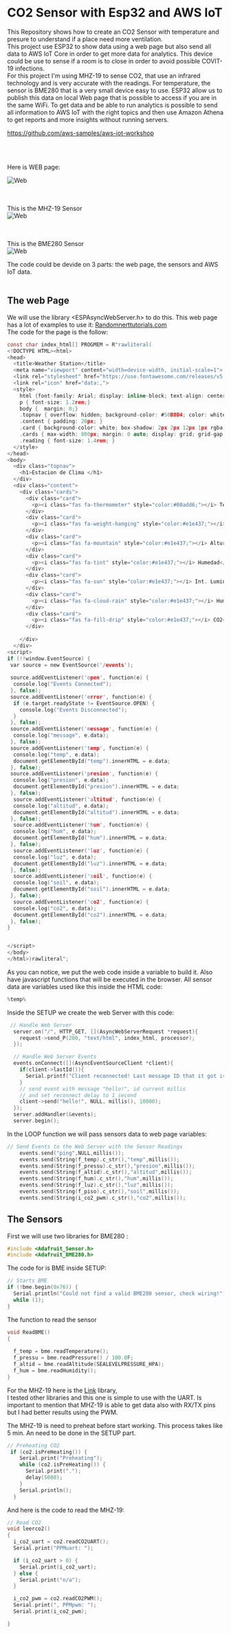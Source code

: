 # CO2 Sensor with Esp32 and AWS IoT

This Repository shows how to create an CO2 Sensor with temperature and presure to understand if a place need more ventilation. <br>
This project use ESP32 to show data using a web page but also send all data to AWS IoT Core in order to get more data for analytics. This device could be use to sense if a room is to close in order to avoid possible COVIT-19 infections.<br>
For this project I'm using MHZ-19 to sense CO2, that use an infrared technology and is very accurate with the readings. For temperature, the sensor is BME280 that is a very small device easy to use.
ESP32 allow us to publish this data on local Web page that is possible to access if you are in the same WiFi. To get data and be able to run analytics is possible to send all information to AWS IoT with the right topics and then use Amazon Athena to get reports and more insights without running servers.

https://github.com/aws-samples/aws-iot-workshop

<br><br>

Here is WEB page:

![Web](images/Web.png)

<br><br>
This is the MHZ-19 Sensor<br>
![Web](images/MHz19.jpeg)

<br><br>
This is the BME280 Sensor<br>
![Web](images/BME280.jpeg)
<br>

The code could be devide on 3 parts: the web page, the sensors and AWS IoT data.<br><br>

## The web Page
We will use the library <ESPAsyncWebServer.h> to do this. This web page has a lot of examples to use it: [Randomnerttutorials.com](https://randomnerdtutorials.com/esp32-web-server-with-bme280-mini-weather-station/)<br>
The code for the page is the follow:

```c
const char index_html[] PROGMEM = R"rawliteral(
<!DOCTYPE HTML><html>
<head>
  <title>Weather Station</title>
  <meta name="viewport" content="width=device-width, initial-scale=1">
  <link rel="stylesheet" href="https://use.fontawesome.com/releases/v5.7.2/css/all.css" integrity="sha384-fnmOCqbTlWIlj8LyTjo7mOUStjsKC4pOpQbqyi7RrhN7udi9RwhKkMHpvLbHG9Sr" crossorigin="anonymous">
  <link rel="icon" href="data:,">
  <style>
    html {font-family: Arial; display: inline-block; text-align: center;}
    p { font-size: 1.2rem;}
    body {  margin: 0;}
    .topnav { overflow: hidden; background-color: #50B8B4; color: white; font-size: 1rem; }
    .content { padding: 20px; }
    .card { background-color: white; box-shadow: 2px 2px 12px 1px rgba(140,140,140,.5); }
    .cards { max-width: 800px; margin: 0 auto; display: grid; grid-gap: 2rem; grid-template-columns: repeat(auto-fit, minmax(200px, 1fr)); }
    .reading { font-size: 1.4rem; }
  </style>
</head>
<body>
  <div class="topnav">
    <h1>Estacion de Clima </h1>  
  </div>
  <div class="content">
    <div class="cards">
      <div class="card">
        <p><i class="fas fa-thermometer" style="color:#00add6;"></i> Temperatura</p><p><span class="reading"><span id="temp">%temp%</span> &deg;C</span></p>
      </div>
      <div class="card">
        <p><i class="fas fa-weight-hanging" style="color:#e1e437;"></i> Presion</p><p><span class="reading"><span id="presion">%presion%</span> hPa</span></p>
      </div>
      <div class="card">
        <p><i class="fas fa-mountain" style="color:#e1e437;"></i> Altura</p><p><span class="reading"><span id="altitud">%f_pressu%</span> mts</span></p>
      </div>
      <div class="card">
        <p><i class="fas fa-tint" style="color:#e1e437;"></i> Humedad</p><p><span class="reading"><span id="hum">%hum%</span> </span></p>
      </div>
      <div class="card">
        <p><i class="fas fa-sun" style="color:#e1e437;"></i> Int. Luminosa</p><p><span class="reading"><span id="luz">%luz%</span> </span></p>
      </div>
      <div class="card">
        <p><i class="fas fa-cloud-rain" style="color:#e1e437;"></i> Humedad Suelo</p><p><span class="reading"><span id="soil">%soil%</span> </span></p>
      </div>
      <div class="card">
        <p><i class="fas fa-fill-drip" style="color:#e1e437;"></i> CO2</p><p><span class="reading"><span id="co2">%co2%</span> ppm</span></p>
      </div>
      
    </div>
  </div>
<script>
if (!!window.EventSource) {
 var source = new EventSource('/events');
 
 source.addEventListener('open', function(e) {
  console.log("Events Connected");
 }, false);
 source.addEventListener('error', function(e) {
  if (e.target.readyState != EventSource.OPEN) {
    console.log("Events Disconnected");
  }
 }, false);
 source.addEventListener('message', function(e) {
  console.log("message", e.data);
 }, false);
 source.addEventListener('temp', function(e) {
  console.log("temp", e.data);
  document.getElementById("temp").innerHTML = e.data;
 }, false);
 source.addEventListener('presion', function(e) {
  console.log("presion", e.data);
  document.getElementById("presion").innerHTML = e.data;
 }, false);
  source.addEventListener('altitud', function(e) {
  console.log("altitud", e.data);
  document.getElementById("altitud").innerHTML = e.data;
 }, false);
  source.addEventListener('hum', function(e) {
  console.log("hum", e.data);
  document.getElementById("hum").innerHTML = e.data;
 }, false);
  source.addEventListener('luz', function(e) {
  console.log("luz", e.data);
  document.getElementById("luz").innerHTML = e.data;
 }, false);
  source.addEventListener('soil', function(e) {
  console.log("soil", e.data);
  document.getElementById("soil").innerHTML = e.data;
 }, false);
  source.addEventListener('co2', function(e) {
  console.log("co2", e.data);
  document.getElementById("co2").innerHTML = e.data;
 }, false);
}


</script>
</body>
</html>)rawliteral";

```
As you can notice, we put the web code inside a variable to build it. Also have javascript functions that will be executed in the browser. All sensor data are variables used like this inside the HTML code:

```c
%temp%
```
Inside the SETUP we create the web Server with this code:

```c
 // Handle Web Server
  server.on("/", HTTP_GET, [](AsyncWebServerRequest *request){
    request->send_P(200, "text/html", index_html, processor);
  });

  // Handle Web Server Events
  events.onConnect([](AsyncEventSourceClient *client){
    if(client->lastId()){
      Serial.printf("Client reconnected! Last message ID that it got is: %u\n", client->lastId());
    }
    // send event with message "hello!", id current millis
    // and set reconnect delay to 1 second
    client->send("hello!", NULL, millis(), 10000);
  });
  server.addHandler(&events);
  server.begin();
```
In the LOOP function we will pass sensors data to web page variables:
```c
// Send Events to the Web Server with the Sensor Readings
    events.send("ping",NULL,millis());
    events.send(String(f_temp).c_str(),"temp",millis());
    events.send(String(f_pressu).c_str(),"presion",millis());
    events.send(String(f_altid).c_str(),"altitud",millis());
    events.send(String(f_hum).c_str(),"hum",millis());
    events.send(String(f_luz).c_str(),"luz",millis());
    events.send(String(f_piso).c_str(),"soil",millis());
    events.send(String(i_co2_pwm).c_str(),"co2",millis());
```

## The Sensors

First we will use two libraries for BME280 :
```c
#include <Adafruit_Sensor.h>
#include <Adafruit_BME280.h>
```

The code for is BME inside SETUP:

  ```c
  // Starts BME
  if (!bme.begin(0x76)) {
    Serial.println("Could not find a valid BME280 sensor, check wiring!");
    while (1);
  }
```
The function to read the sensor
```c
void ReadBME()
{
  
  f_temp = bme.readTemperature();
  f_pressu = bme.readPressure() / 100.0F;
  f_altid = bme.readAltitude(SEALEVELPRESSURE_HPA);
  f_hum = bme.readHumidity();
}
```


For the MHZ-19 here is the [Link](https://github.com/tobiasschuerg/MH-Z-CO2-Sensors) library, <br>
I tested other libraries and this one is simple to use with the UART. Is important to mention that MHZ-19 is able to get data also with RX/TX pins but I had better results using the PWM. 


The MHZ-19 is need to preheat before start working. This process takes like 5 min. An need to be done in the SETUP part. 
```c
// Preheating CO2
 if (co2.isPreHeating()) {
    Serial.print("Preheating");
    while (co2.isPreHeating()) {
      Serial.print(".");
      delay(5000);
    }
    Serial.println();
  }
```

And here is the code to read the MHZ-19:

```c
// Read CO2
void leerco2()
{
  i_co2_uart = co2.readCO2UART();
  Serial.print("PPMuart: ");

  if (i_co2_uart > 0) {
    Serial.print(i_co2_uart);
  } else {
    Serial.print("n/a");
  }

  i_co2_pwm = co2.readCO2PWM();
  Serial.print(", PPMpwm: ");
  Serial.print(i_co2_pwm);

}
```



